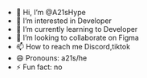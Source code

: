 - 👋 Hi, I’m @A21sHype
- 👀 I’m interested in Developer
- 🌱 I’m currently learning to Developer
- 💞️ I’m looking to collaborate on Figma
- 📫 How to reach me Discord,tiktok 
- 😄 Pronouns: a21s/he
- ⚡ Fun fact: no

<!---
A21sHype/A21sHype is a ✨ special ✨ repository because its `README.md` (this file) appears on your GitHub profile.
You can click the Preview link to take a look at your changes.
--->
